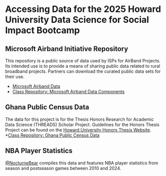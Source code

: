 # Accessing Data for the 2025 Howard University Data Science for Social Impact Bootcamp

## Microsoft Airband Initiative Repository
This repository is a public source of data used by ISPs for AirBand Projects. Its intended use is to provide a means of sharing public data related to rural broadband projects. Partners can download the curated public data sets for their use.
* [Microsoft Airband Data](https://github.com/microsoft/AirbandData)
* [Class Repository: Microsoft Airband Data Components](https://github.com/laketalkemp/2025-HUDS-Bootcamp/tree/54530f461ad0a20fd1090c2fe9745dbed6ed63fe/Data/Microsoft%20Airband)

## Ghana Public Census Data
The data for this project is for the Thesis Honors Research for Academic Data Science (THREADS) Scholar Project. Guidelines for the Honors Thesis Project can be found on the [Howard University Honors Thesis Website](https://coashonors.howard.edu/academics/honors-thesis).
*[Class Repository: Ghana Public Census Data](https://github.com/laketalkemp/2025-HUDS-Bootcamp/tree/148521c2e2082c97cf45139d2d15c1a1b105952c/Data/THREADS)

## NBA Player Statistics
[@NocturneBear](https://github.com/NocturneBear/NBA-Data-2010-2024/tree/main) compiles this data and features NBA player statistics from season and postseason games between 2010 and 2024. 
